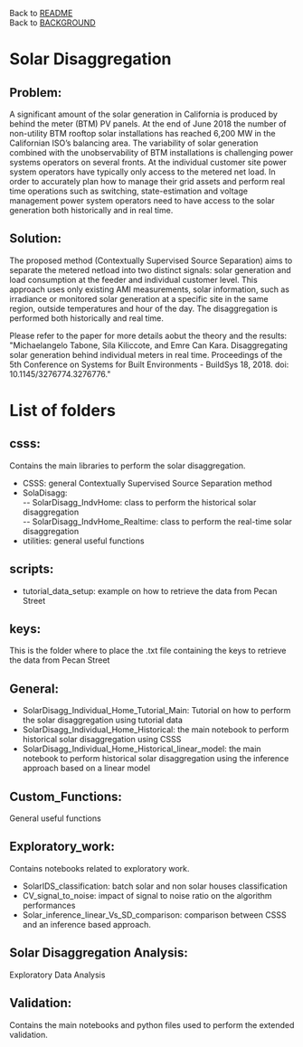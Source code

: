 Back to [README](../README.md)  
Back to [BACKGROUND](../docs/BACKGROUND.md)

# Solar Disaggregation

## Problem:
A significant amount of the solar generation in California is produced by behind the meter (BTM) PV panels. At the end of June 2018 the number of non-utility BTM rooftop solar installations has reached 6,200 MW in the Californian ISO’s balancing area. The variability of solar generation combined with the unobservability of BTM installations is challenging power systems
operators on several fronts. At the individual customer site power system operators have typically only access to the metered
net load. In order to accurately plan how to manage their grid assets and perform real time operations such as switching, state-estimation and voltage management power system operators need to have access to the solar generation both historically and in real time. 

## Solution:
The proposed method (Contextually Supervised Source Separation) aims to separate the metered netload into two distinct signals: solar generation and  load consumption at the feeder and individual customer level. This approach uses only existing AMI measurements, solar information, such as irradiance or monitored solar generation at a specific site in the same region, outside temperatures and hour of the day. The disaggregation is performed both historically and real time.

Please refer to the paper for more details aobut the theory and the results:  
"Michaelangelo Tabone, Sila Kiliccote, and Emre Can Kara. Disaggregating solar generation behind individual meters in real time. Proceedings of the 5th Conference on Systems for Built Environments - BuildSys 18, 2018. doi: 10.1145/3276774.3276776."

# List of folders

## csss:
Contains the main libraries to perform the solar disaggregation.
- CSSS: general Contextually Supervised Source Separation method
- SolaDisagg:  
-- SolarDisagg_IndvHome: class to perform the historical solar disaggregation  
-- SolarDisagg_IndvHome_Realtime: class to perform the real-time solar disaggregation  
- utilities: general useful functions 
## scripts:
- tutorial_data_setup: example on how to retrieve the data from Pecan Street
## keys: 
This is the folder where to place the .txt file containing the keys to retrieve the data from Pecan Street
## General:
- SolarDisagg_Individual_Home_Tutorial_Main: Tutorial on how to perform the solar disaggregation using tutorial data
- SolarDisagg_Individual_Home_Historical: the main notebook to perform historical solar disaggregation using CSSS
- SolarDisagg_Individual_Home_Historical_linear_model: the main notebook to perform historical solar disaggregation using the inference approach based on a linear model 
## Custom_Functions:
General useful functions
## Exploratory_work:
Contains notebooks related to exploratory work.
- SolarIDS_classification: batch solar and non solar houses classification
- CV_signal_to_noise: impact of signal to noise ratio on the algorithm performances
- Solar_inference_linear_Vs_SD_comparison: comparison between CSSS and an inference based approach.
## Solar Disaggregation Analysis:
Exploratory Data Analysis
## Validation:
Contains the main notebooks and python files used to perform the extended validation.
